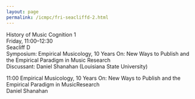 ```yaml
---
layout: page
permalink: /icmpc/fri-seacliffd-2.html
---
```

History of Music Cognition 1  
Friday, 11:00–12:30  
Seacliff D  
Symposium: Empirical Musicology, 10 Years On: New Ways to Publish and the Empirical Paradigm in Music Research  
Discussant: Daniel Shanahan (Louisiana State University)  

11:00 Empirical Musicology, 10 Years On: New Ways to Publish and the Empirical Paradigm in MusicResearch  
Daniel Shanahan